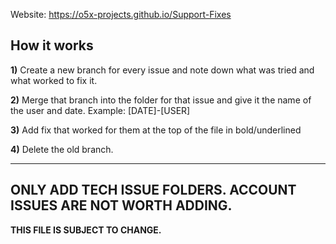 Website: https://o5x-projects.github.io/Support-Fixes

**How it works**
------
**1)** Create a new branch for every issue and note down what was tried and what worked to fix it.

**2)** Merge that branch into the folder for that issue and give it the name of the user and date. Example: [DATE]-[USER]

**3)** Add fix that worked for them at the top of the file in bold/underlined

**4)** Delete the old branch.

------ 
## **ONLY ADD TECH ISSUE FOLDERS. ACCOUNT ISSUES ARE NOT WORTH ADDING.**

**THIS FILE IS SUBJECT TO CHANGE.**
